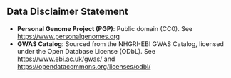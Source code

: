 ## Data Disclaimer Statement

- **Personal Genome Project (PGP)**: Public domain (CC0). See https://www.personalgenomes.org
- **GWAS Catalog**: Sourced from the NHGRI-EBI GWAS Catalog, licensed under the Open Database License (ODbL). See https://www.ebi.ac.uk/gwas/ and https://opendatacommons.org/licenses/odbl/
